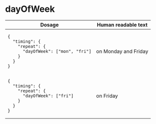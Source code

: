 # dayOfWeek 

<table>
  <thead>
    <tr>
      <th>Dosage</th>
      <th>Human readable text</th>
    </tr>
  </thead>
  <tbody>
    <tr>
      <td><pre><code class="language-json">{
  &quot;timing&quot;: {
    &quot;repeat&quot;: {
      &quot;dayOfWeek&quot;: [&quot;mon&quot;, &quot;fri&quot;]
    }
  }
}
</code></pre></td>
      <td>on Monday and Friday</td>
    </tr>
    <tr>
      <td><pre><code class="language-json">{
  &quot;timing&quot;: {
    &quot;repeat&quot;: {
      &quot;dayOfWeek&quot;: [&quot;fri&quot;]
    }
  }
}
</code></pre></td>
      <td>on Friday</td>
    </tr>
  </tbody>
</table>
